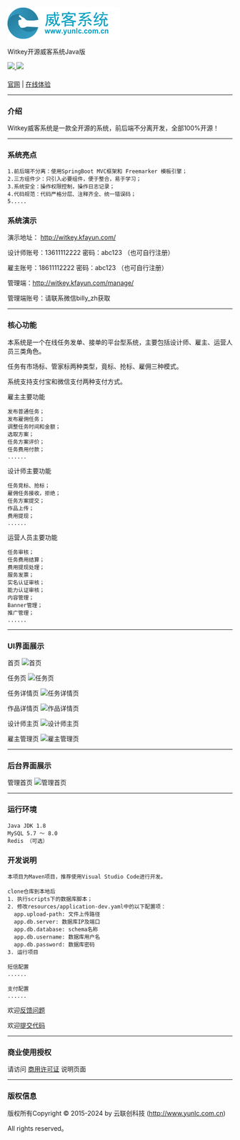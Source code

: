 
![输入图片说明](logo.png)

<div>

Witkey开源威客系统Java版

</div>

<div>
    <a href="http://www.yunlc.com.cn/product/witkey">
        <img src="https://img.shields.io/badge/Licence-AGPL 3.0-green.svg?style=flat" />
    </a>
    <a href="http://www.yunlc.com.cn/product/witkey">
        <img src="https://img.shields.io/badge/Community-1.0-blue.svg" />
    </a>
</div>

#### 

<div>

[官网](http://www.yunlc.com.cn/product/witkey) |
[在线体验](http://witkey.kfayun.com/) 

</div>



---

### 介绍
Witkey威客系统是一款全开源的系统，前后端不分离开发，全部100%开源！

---

### 系统亮点
~~~
1.前后端不分离：使用SpringBoot MVC框架和 Freemarker 模板引擎；
2.三方组件少：只引入必要组件，便于整合，易于学习；
3.系统安全：操作权限控制，操作日志记录；
4.代码规范：代码严格分层、注释齐全、统一错误码；
5.....
~~~

### 系统演示

演示地址： http://witkey.kfayun.com/

设计师账号：13611112222 密码：abc123 （也可自行注册）

雇主账号：18611112222 密码：abc123 （也可自行注册）

管理端：http://witkey.kfayun.com/manage/

管理端账号：请联系微信billy_zh获取



---

### 核心功能
本系统是一个在线任务发单、接单的平台型系统，主要包括设计师、雇主、运营人员三类角色。

任务有市场标、管家标两种类型，竟标、抢标、雇佣三种模式。

系统支持支付宝和微信支付两种支付方式。

雇主主要功能
~~~
发布普通任务；
发布雇佣任务；
调整任务时间和金额；
选取方案；
任务方案评价；
任务费用付款；
......
~~~
设计师主要功能
~~~
任务竞标、抢标；
雇佣任务接收，拒绝；
任务方案提交；
作品上传；
费用提现；
......
~~~~
运营人员主要功能
~~~~
任务审核；
任务费用结算；
费用提现处理；
服务发票；
实名认证审核；
能力认证审核；
内容管理；
Banner管理；
推广管理；
......
~~~~

---

### UI界面展示
首页
![首页](screenshot/web_index.png)

任务页
![任务页](screenshot/web_task_list.png)

任务详情页
![任务详情页](screenshot/web_task_detail.png)

作品详情页
![作品详情页](screenshot/web_zuopin.png)

设计师主页
![设计师主页](screenshot/web_designer.png)

雇主管理页
![雇主管理页](screenshot/web_employer.png)

---

### 后台界面展示
管理首页
![管理首页](screenshot/manage_main.png)

---

### 运行环境

```
Java JDK 1.8
MySQL 5.7 ～ 8.0
Redis （可选）
```

### 开发说明
~~~
本项目为Maven项目，推荐使用Visual Studio Code进行开发。

clone仓库到本地后
1. 执行scripts下的数据库脚本；
2. 修改resources/application-dev.yaml中的以下配置项：
  app.upload-path: 文件上传路径
  app.db.server: 数据库IP及端口
  app.db.database: schema名称
  app.db.username: 数据库用户名
  app.db.password: 数据库密码
3. 运行项目

短信配置
......

支付配置
......

~~~

欢迎<a href="https://gitee.com/yunlc2015/witkey/issues" target="_blank">反馈问题</a>

欢迎<a href="https://gitee.com/yunlc2015/witkey/pulls" target="_blank">提交代码</a>


---
### 商业使用授权

请访问 <a href="http://www.yunlc.com.cn/product/witkey/pricing" target="_blank">商用许可证</a> 说明页面

---
### 版权信息

版权所有Copyright © 2015-2024 by 云联创科技 (http://www.yunlc.com.cn)

All rights reserved。

